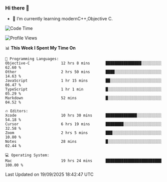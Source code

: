 ### Hi there 👋
- 🌱 I’m currently learning modernC++,Objective C.
<!--
**Asukaki7/Asukaki7** is a ✨ _special_ ✨ repository because its `README.md` (this file) appears on your GitHub profile.

Here are some ideas to get you started:

- 🔭 I’m currently working on ...
- 🌱 I’m currently learning ...
- 👯 I’m looking to collaborate on ...
- 🤔 I’m looking for help with ...
- 💬 Ask me about ...
- 📫 How to reach me: ...
- 😄 Pronouns: ...
- ⚡ Fun fact: ...
-->
<!--START_SECTION:waka-->
![Code Time](http://img.shields.io/badge/Code%20Time-766%20hrs%2042%20mins-blue)

![Profile Views](http://img.shields.io/badge/Profile%20Views-0-blue)

📊 **This Week I Spent My Time On** 

```text
💬 Programming Languages: 
Objective-C              12 hrs 8 mins       ████████████████░░░░░░░░░   62.60 % 
Other                    2 hrs 50 mins       ████░░░░░░░░░░░░░░░░░░░░░   14.63 % 
JavaScript               1 hr 15 mins        ██░░░░░░░░░░░░░░░░░░░░░░░   06.47 % 
TypeScript               1 hr 1 min          █░░░░░░░░░░░░░░░░░░░░░░░░   05.29 % 
Markdown                 52 mins             █░░░░░░░░░░░░░░░░░░░░░░░░   04.52 % 

🔥 Editors: 
Xcode                    10 hrs 30 mins      ██████████████░░░░░░░░░░░   54.18 % 
Cursor                   6 hrs 19 mins       ████████░░░░░░░░░░░░░░░░░   32.58 % 
Zoom                     2 hrs 5 mins        ███░░░░░░░░░░░░░░░░░░░░░░   10.80 % 
Notes                    28 mins             █░░░░░░░░░░░░░░░░░░░░░░░░   02.44 % 

💻 Operating System: 
Mac                      19 hrs 24 mins      █████████████████████████   100.00 % 
```


 Last Updated on 19/09/2025 18:42:47 UTC
<!--END_SECTION:waka-->
